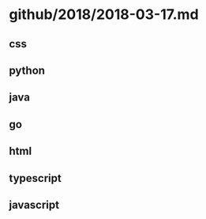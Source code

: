 # github/2018/2018-03-17.md



## css



## python



## java



## go



## html



## typescript



## javascript
